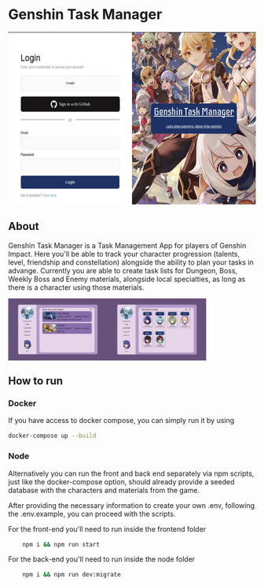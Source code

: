 # Genshin Task Manager

<div align='center'>
    <img src='./app images/login.png' alt='login sample' height='350px'/>
</div>

## About

<p>Genshin Task Manager is a Task Management App for players of Genshin Impact. Here you'll be able to track your character progression (talents, level, friendship and constellation) alongside the ability to plan your tasks in advange. Currently you are able to create task lists for Dungeon, Boss, Weekly Boss and Enemy materials, alongside local specialties, as long as there is a character using those materials.</p>

<div style='display: flex;' align='center' >
    <img src='./app images/homepage.png' alt='homepage sample' width='40%'/>
    <img src='./app images/characters.png' alt='characters sample' width='40%'/>
</div>

## How to run

### Docker

If you have access to docker compose, you can simply run it by using

```bash
docker-compose up --build
```

### Node

Alternatively you can run the front and back end separately via npm scripts, just like the docker-compose option, should already provide a seeded database with the characters and materials from the game.

After providing the necessary information to create your own .env, following the .env.example, you can proceed with the scripts.

For the front-end you'll need to run inside the frontend folder

```bash
    npm i && npm run start
```

For the back-end you'll need to run inside the node folder

```bash
    npm i && npm run dev:migrate
```
